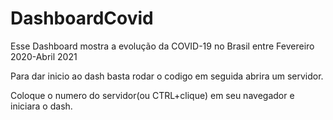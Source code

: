 # DashboardCovid
Esse Dashboard mostra a evolução da COVID-19 no Brasil entre Fevereiro 2020-Abril 2021

Para dar inicio ao dash basta rodar o codigo em seguida abrira um servidor.

Coloque o numero do servidor(ou CTRL+clique) em seu navegador e iniciara o dash.
